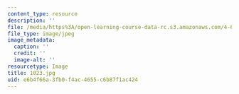 ```yaml
---
content_type: resource
description: ''
file: /media/https%3A/open-learning-course-data-rc.s3.amazonaws.com/4-614-religious-architecture-and-islamic-cultures-fall-2002/e6b4f66a3fb0f4ac4655c6b87f1ac424_1023.jpg
file_type: image/jpeg
image_metadata:
  caption: ''
  credit: ''
  image-alt: ''
resourcetype: Image
title: 1023.jpg
uid: e6b4f66a-3fb0-f4ac-4655-c6b87f1ac424
---
```

